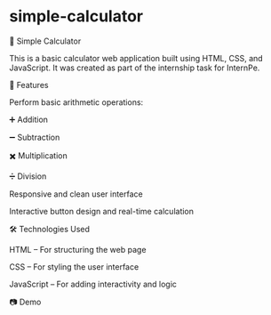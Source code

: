 # simple-calculator

🔢 Simple Calculator

This is a basic calculator web application built using HTML, CSS, and JavaScript. It was created as part of the internship task for InternPe.

📌 Features

Perform basic arithmetic operations:

➕ Addition

➖ Subtraction

✖️ Multiplication

➗ Division

Responsive and clean user interface

Interactive button design and real-time calculation

🛠️ Technologies Used

HTML – For structuring the web page

CSS – For styling the user interface

JavaScript – For adding interactivity and logic

📷 Demo

